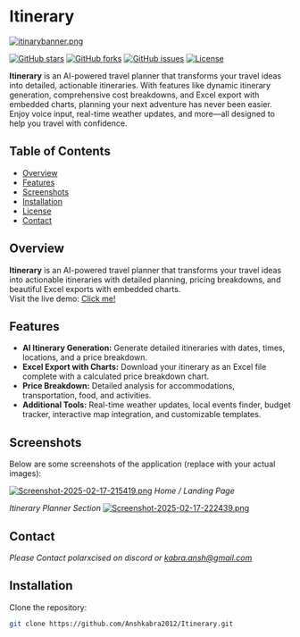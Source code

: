 # Itinerary

[![itinarybanner.png](https://i.postimg.cc/X7C5zBt9/itinarybanner.png)](https://postimg.cc/Vdz5SvfN)

[![GitHub stars](https://img.shields.io/github/stars/Anshkabra2012/Itinerary?style=square)](https://github.com/Anshkabra2012/Itinerary/stargazers)
[![GitHub forks](https://img.shields.io/github/forks/Anshkabra2012/Itinerary?style=sqaure)](https://github.com/Anshkabra2012/Itinerary/network)
[![GitHub issues](https://img.shields.io/github/issues/Anshkabra2012/Itinerary?style=square)](https://github.com/Anshkabra2012/Itinerary/issues)
[![License](https://img.shields.io/github/license/Anshkabra2012/Itinerary?style=square)](LICENSE)

**Itinerary** is an AI-powered travel planner that transforms your travel ideas into detailed, actionable itineraries. With features like dynamic itinerary generation, comprehensive cost breakdowns, and Excel export with embedded charts, planning your next adventure has never been easier. Enjoy voice input, real-time weather updates, and more—all designed to help you travel with confidence.

## Table of Contents

- [Overview](#overview)
- [Features](#features)
- [Screenshots](#screenshots)
- [Installation](#installation)
- [License](#license)
- [Contact](#contact)

## Overview

**Itinerary** is an AI-powered travel planner that transforms your travel ideas into actionable itineraries with detailed planning, pricing breakdowns, and beautiful Excel exports with embedded charts.  
Visit the live demo: [Click me!](https://itinerary.itsansh.live/home/)

## Features

- **AI Itinerary Generation:** Generate detailed itineraries with dates, times, locations, and a price breakdown.
- **Excel Export with Charts:** Download your itinerary as an Excel file complete with a calculated price breakdown chart.
- **Price Breakdown:** Detailed analysis for accommodations, transportation, food, and activities.
- **Additional Tools:** Real-time weather updates, local events finder, budget tracker, interactive map integration, and customizable templates.

## Screenshots

Below are some screenshots of the application (replace with your actual images):

[![Screenshot-2025-02-17-215419.png](https://i.postimg.cc/L8k1HK9X/Screenshot-2025-02-17-215419.png)](https://postimg.cc/QFttbzWG)
*Home / Landing Page*


*Itinerary Planner Section*
[![Screenshot-2025-02-17-222439.png](https://i.postimg.cc/sxvb5DfW/Screenshot-2025-02-17-222439.png)](https://postimg.cc/1V1WQSqR)

## Contact

*Please Contact polarxcised on discord or kabra.ansh@gmail.com*

## Installation

Clone the repository:

```bash
git clone https://github.com/Anshkabra2012/Itinerary.git
